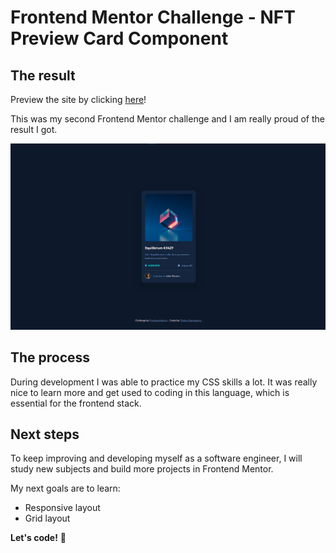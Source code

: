 # Frontend Mentor Challenge - NFT Preview Card Component

## The result

Preview the site by clicking [here]()!

This was my second Frontend Mentor challenge and I am really proud of the result I got. 

![NFT-preview-card-component](./design/NFT-preview-card-component-01.png)

## The process

During development I was able to practice my CSS skills a lot. It was really nice to learn more and get used to coding in this language, which is essential for the frontend stack.



## Next steps

To keep improving and developing myself as a software engineer, I will study new subjects and build more projects in Frontend Mentor.

My next goals are to learn:

- Responsive layout
- Grid layout

**Let's code!** 🚀
